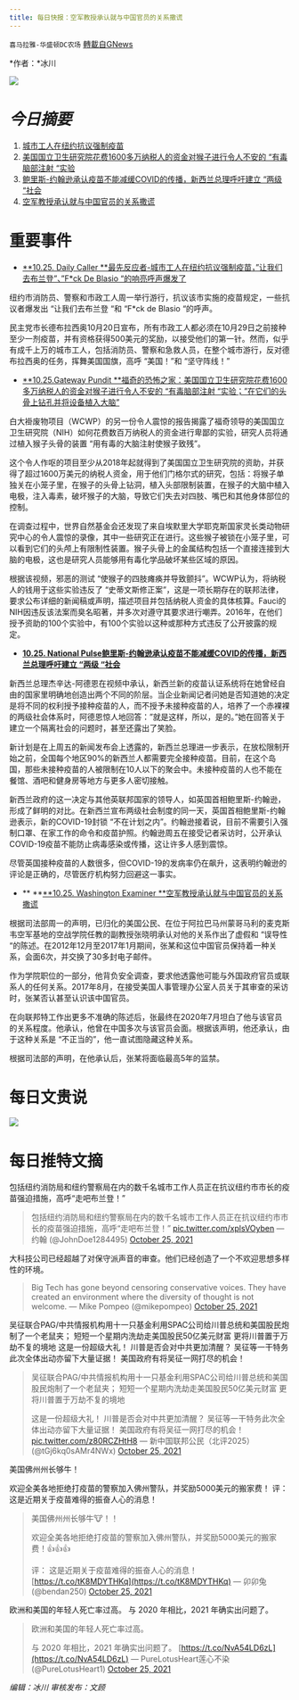 ```yaml
---
title: 每日快报：空军教授承认就与中国官员的关系撒谎
---
```

`喜马拉雅-华盛顿DC农场` [轉載自GNews](https://gnews.org/zh-hans/1618063/)

*作者：*冰川

![](http://himalayawashingtondc.org/wp-content/uploads/2021/08/每日快报.png)

# ***今日摘要***

1. [城市工人在纽约抗议强制疫苗](https://dailycaller.com/2021/10/25/new-york-firefighters-cops-chant-brandon-de-blasio-vaccine-protest/)
2. [美国国立卫生研究院花费1600多万纳税人的资金对猴子进行令人不安的 “有毒脑部注射 “实验](https://www.thegatewaypundit.com/2021/10/faucis-house-horrors-nih-spent-16-million-taxpayer-funds-disturbing-toxic-brain-injection-experiments-monkeys-drilled-holes-skulls-implanted-devices-brain/)
3. [鲍里斯-约翰逊承认疫苗不能减缓COVID的传播，新西兰总理呼吁建立 “两级 “社会](https://thenationalpulse.com/news/new-zealand-pm-calls-for-two-tier-society-as-boris-johnson-admits-vaccine-does-not-slow-spread-of-covid/)
4. [空军教授承认就与中国官员的关系撒谎](https://www.washingtonexaminer.com/news/air-force-professor-admits-lying-relationship-chinese-official)


# 重要事件

- [**10.25. Daily Caller **最先反应者-城市工人在纽约抗议强制疫苗，”让我们去布兰登”、”F\*ck De Blasio “的响亮呼声爆发了](https://dailycaller.com/2021/10/25/new-york-firefighters-cops-chant-brandon-de-blasio-vaccine-protest/)


纽约市消防员、警察和市政工人周一举行游行，抗议该市实施的疫苗规定，一些抗议者爆发出 “让我们去布兰登 “和 “F\*ck de Blasio “的呼声。

民主党市长德布拉西奥10月20日宣布，所有市政工人都必须在10月29日之前接种至少一剂疫苗，并有资格获得500美元的奖励，以接受他们的第一针。然而，似乎有成千上万的城市工人，包括消防员、警察和急救人员，在整个城市游行，反对德布拉西奥的任务，挥舞美国国旗，高呼 “美国！”和 “坚守阵线！”

- [**10.25.Gateway Pundit **福奇的恐怖之家：美国国立卫生研究院花费1600多万纳税人的资金对猴子进行令人不安的 “有毒脑部注射 “实验；”在它们的头骨上钻孔并将设备植入大脑”](https://www.thegatewaypundit.com/2021/10/faucis-house-horrors-nih-spent-16-million-taxpayer-funds-disturbing-toxic-brain-injection-experiments-monkeys-drilled-holes-skulls-implanted-devices-brain/)


白大褂废物项目（WCWP）的另一份令人震惊的报告揭露了福奇领导的美国国立卫生研究院（NIH）如何花费数百万纳税人的资金进行卑鄙的实验，研究人员将通过植入猴子头骨的装置 “用有毒的大脑注射使猴子致残”。

这个令人作呕的项目至少从2018年起就得到了美国国立卫生研究院的资助，并获得了超过1600万美元的纳税人资金，用于他们门格尔式的研究，包括：将猴子单独关在小笼子里，在猴子的头骨上钻洞，植入头部限制装置，在猴子的大脑中植入电极，注入毒素，破坏猴子的大脑，导致它们失去对四肢、嘴巴和其他身体部位的控制。

在调查过程中，世界自然基金会还发现了来自埃默里大学耶克斯国家灵长类动物研究中心的令人震惊的录像，其中一些研究正在进行。这些猴子被锁在小笼子里，可以看到它们的头颅上有限制性装置。猴子头骨上的金属结构包括一个直接连接到大脑的电极，这也是研究人员能够用有毒化学品破坏某些区域的原因。

根据该视频，邪恶的测试 “使猴子的四肢瘫痪并导致颤抖”。WCWP认为，将纳税人的钱用于这些实验违反了 “史蒂文斯修正案”，这是一项长期存在的联邦法律，要求公布详细的新闻稿或声明，描述项目并包括纳税人资金的具体核算。Fauci的NIH因违反该法案而臭名昭著，并多次对遵守其要求进行嘲弄。2016年，在他们授予资助的100个实验中，有100个实验以这种或那种方式违反了公开披露的规定。

- **[10.25. National Pulse鲍里斯-约翰逊承认疫苗不能减缓COVID的传播，新西兰总理呼吁建立 “两级 “社会](https://thenationalpulse.com/news/new-zealand-pm-calls-for-two-tier-society-as-boris-johnson-admits-vaccine-does-not-slow-spread-of-covid/)**


新西兰总理杰辛达-阿德恩在视频中承认，新西兰新的疫苗认证系统将在她曾经自由的国家里明确地创造出两个不同的阶层。当企业新闻记者问她是否知道她的决定是将不同的权利授予接种疫苗的人，而不授予未接种疫苗的人，培养了一个赤裸裸的两级社会体系时，阿德恩惊人地回答：”就是这样，所以，是的。”她在回答关于建立一个隔离社会的问题时，甚至还露出了笑脸。

新计划是在上周五的新闻发布会上透露的，新西兰总理进一步表示，在放松限制开始之前，全国每个地区90%的新西兰人都需要完全接种疫苗。目前，在这个岛国，那些未接种疫苗的人被限制在10人以下的聚会中。未接种疫苗的人也不能在餐馆、酒吧和健身房等地方与更多人密切接触。

新西兰政府的这一决定与其他英联邦国家的领导人，如英国首相鲍里斯-约翰逊，形成了鲜明的对比。在新西兰宣布两级社会制度的同一天，英国首相鲍里斯-约翰逊表示，新的COVID-19封锁 “不在计划之内”。约翰逊接着说，目前不需要引入强制口罩、在家工作的命令和疫苗护照。约翰逊周五在接受记者采访时，公开承认COVID-19疫苗不能防止病毒感染或传播，这让许多人感到震惊。

尽管英国接种疫苗的人数很多，但COVID-19的发病率仍在飙升，这表明约翰逊的评论是正确的，尽管医疗机构努力回避这一事实。

- ** **[**10.25. Washington Examiner **](https://www.voanews.com/a/china-reach-into-africa-digital-sector-worries-experts/6281543.html)[空军教授承认就与中国官员的关系撒谎](https://www.washingtonexaminer.com/news/air-force-professor-admits-lying-relationship-chinese-official)


根据司法部周一的声明，已归化的美国公民、在位于阿拉巴马州蒙哥马利的麦克斯韦空军基地的空战学院任教的副教授张晓明承认对他的关系作出了虚假和 “误导性 “的陈述。在2012年12月至2017年1月期间，张某和这位中国官员保持着一种关系，会面6次，并交换了30多封电子邮件。

作为学院职位的一部分，他背负安全调查，要求他透露他可能与外国政府官员或联系人的任何关系。2017年8月，在接受美国人事管理办公室人员关于其审查的采访时，张某否认甚至认识该中国官员。

在向联邦特工作出更多不准确的陈述后，张最终在2020年7月坦白了他与该官员的关系程度。他承认，他曾在中国多次与该官员会面。根据该声明，他还承认，由于这种关系是 “不正当的”，他一直试图隐藏这种关系。

根据司法部的声明，在他承认后，张某将面临最高5年的监禁。

# 每日文贵说
![](https://assets.gnews.org/wp-content/uploads/2021/10/1026-3.jpg)
# 每日推特文摘



包括纽约消防局和纽约警察局在内的数千名城市工作人员正在抗议纽约市市长的疫苗强迫措施，高呼“走吧布兰登！”





> 包括纽约消防局和纽约警察局在内的数千名城市工作人员正在抗议纽约市市长的疫苗强迫措施，高呼“走吧布兰登！” [pic.twitter.com/xplsVOyben](https://t.co/xplsVOyben)
> — 约翰 (@JohnDoe1284495) [October 25, 2021](https://twitter.com/JohnDoe1284495/status/1452671638370074626?ref_src=twsrc%5Etfw)







大科技公司已经超越了对保守派声音的审查。他们已经创造了一个不欢迎思想多样性的环境。





> Big Tech has gone beyond censoring conservative voices. They have created an environment where the diversity of thought is not welcome.
> — Mike Pompeo (@mikepompeo) [October 25, 2021](https://twitter.com/mikepompeo/status/1452634656340430855?ref_src=twsrc%5Etfw)







吴征联合PAG/中共情报机构用十一只基金利用SPAC公司给川普总统和美国股民炮制了一个老鼠夹； 短短一个星期内洗劫走美国股民50亿美元财富 更将川普置于万劫不复的境地 这是一份超级大礼！ 川普是否会对中共更加清醒？ 吴征等一干特务此次全体出动亦留下大量证据！ 美国政府有将吴征一网打尽的机会！





> 吴征联合PAG/中共情报机构用十一只基金利用SPAC公司给川普总统和美国股民炮制了一个老鼠夹；
> 短短一个星期内洗劫走美国股民50亿美元财富
> 更将川普置于万劫不复的境地
> 
> 这是一份超级大礼！
> 川普是否会对中共更加清醒？
> 吴征等一干特务此次全体出动亦留下大量证据！
> 美国政府有将吴征一网打尽的机会！ [pic.twitter.com/z80RCZHtH8](https://t.co/z80RCZHtH8)
> — 新中国联邦公民（北评2025） (@tGj6kq0sAMr4NWx) [October 25, 2021](https://twitter.com/tGj6kq0sAMr4NWx/status/1452644994011959296?ref_src=twsrc%5Etfw)







美国佛州州长够牛！

欢迎全美各地拒绝打疫苗的警察加入佛州警队，并奖励5000美元的搬家费！
评： 这是近期关于疫苗难得的振奋人心的消息！





> 美国佛州州长够牛🐮！！
> 
> 欢迎全美各地拒绝打疫苗的警察加入佛州警队，并奖励5000美元的搬家费！👍👍👍
> 
> 评：
> 这是近期关于疫苗难得的振奋人心的消息！ [https://t.co/tK8MDYTHKq](https://t.co/tK8MDYTHKq)
> — 卯卯兔 (@bendan250) [October 25, 2021](https://twitter.com/bendan250/status/1452536639733911554?ref_src=twsrc%5Etfw)







欧洲和美国的年轻人死亡率过高。 与 2020 年相比，2021 年确实出问题了。





> 欧洲和美国的年轻人死亡率过高。
> 
>  与 2020 年相比，2021 年确实出问题了。 [https://t.co/NvA54LD6zL](https://t.co/NvA54LD6zL)
> — PureLotusHeart莲心不染 (@PureLotusHeart1) [October 25, 2021](https://twitter.com/PureLotusHeart1/status/1452489672693780487?ref_src=twsrc%5Etfw)







































*编辑：冰川
审核发布：文顾*
